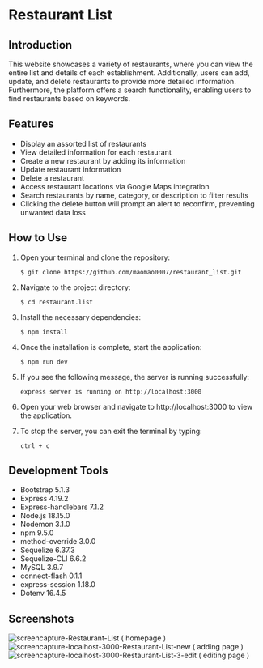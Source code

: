 # Restaurant List

## Introduction
This website showcases a variety of restaurants, where you can view the entire list and details of each establishment. Additionally, users can add, update, and delete restaurants to provide more detailed information. Furthermore, the platform offers a search functionality, enabling users to find restaurants based on keywords.

## Features

- Display an assorted list of restaurants
- View detailed information for each restaurant
- Create a new restaurant by adding its information
- Update restaurant information
- Delete a restaurant
- Access restaurant locations via Google Maps integration
- Search restaurants by name, category, or description to filter results
- Clicking the delete button will prompt an alert to reconfirm, preventing unwanted data loss

## How to Use
1. Open your terminal and clone the repository:
   ```shell
   $ git clone https://github.com/maomao0007/restaurant_list.git
2. Navigate to the project directory:
   ```shell
   $ cd restaurant.list
3. Install the necessary dependencies:
   ```shell
   $ npm install
4. Once the installation is complete, start the application:
   ```shell
   $ npm run dev
5. If you see the following message, the server is running successfully:
   ```shell
   express server is running on http://localhost:3000
6. Open your web browser and navigate to http://localhost:3000 to view the application.

7. To stop the server, you can exit the terminal by typing:
   ```shell
   ctrl + c
   
## Development Tools
- Bootstrap 5.1.3
- Express 4.19.2
- Express-handlebars 7.1.2
- Node.js 18.15.0
- Nodemon 3.1.0
- npm 9.5.0
- method-override 3.0.0
- Sequelize 6.37.3
- Sequelize-CLI 6.6.2
- MySQL 3.9.7
- connect-flash 0.1.1
- express-session 1.18.0
- Dotenv 16.4.5

## Screenshots
![screencapture-Restaurant-List  ( homepage )](https://github.com/maomao0007/restaurant_list/assets/164178703/15fa9d5c-5ce1-403f-b6f5-a56d9a5eb07b)
![screencapture-localhost-3000-Restaurant-List-new ( adding page ) ](https://github.com/maomao0007/restaurant_list/assets/164178703/40086186-6f0d-4f0a-a6b6-acc155de18d8)
![screencapture-localhost-3000-Restaurant-List-3-edit ( editing page )](https://github.com/maomao0007/restaurant_list/assets/164178703/81b344ce-e884-428d-aae0-26bab66be8e1)
